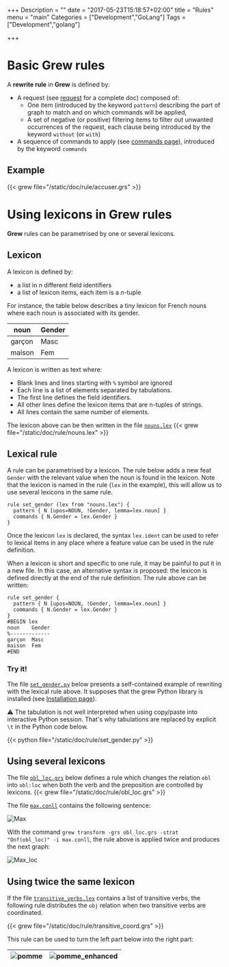 +++
Description = ""
date = "2017-05-23T15:18:57+02:00"
title = "Rules"
menu = "main"
Categories = ["Development","GoLang"]
Tags = ["Development","golang"]

+++

# Basic Grew rules

A **rewrite rule** in **Grew** is defined by:

  * A request (see [request](../request) for a complete doc) composed of:
    * One item (introduced by the keyword `pattern`) describing the part of graph to match and on which commands will be applied, 
    * A set of negative (or positive) filtering items to filter out unwanted occurrences of the request, each clause being introduced by the keyword `without` (or `with`)
  * A sequence of commands to apply (see [commands page](../commands)), introduced by the keyword `commands`

## Example

{{< grew file="/static/doc/rule/accuser.grs" >}}

# Using lexicons in Grew rules

**Grew** rules can be parametrised by one or several lexicons.

## Lexicon
A lexicon is defined by:

  * a list in *n* different field identifiers
  * a list of lexicon items, each item is a *n*-tuple

For instance, the table below describes a tiny lexicon for French nouns where each noun is associated with its gender.

| noun   | Gender |
|--------|--------|
| garçon | Masc   |
| maison | Fem    |

A lexicon is written as text where:

 * Blank lines and lines starting with `%` symbol are ignored
 * Each line is a list of elements separated by tabulations.
 * The first line defines the field  identifiers.
 * All other lines define the lexicon items that are n-tuples of strings.
 * All lines contain the same number of elements.

The lexicon above can be then written in the file [`nouns.lex`](nouns.lex)
{{< grew file="/static/doc/rule/nouns.lex" >}}

## Lexical rule

A rule can be parametrised by a lexicon.
The rule below adds a new feat `Gender` with the relevant value when the noun is found in the lexicon.
Note that the lexicon is named in the rule (`lex` in the example), this will allow us to use several lexicons in the same rule.

~~~grew
rule set_gender (lex from "nouns.lex") {
  pattern { N [upos=NOUN, !Gender, lemma=lex.noun] }
  commands { N.Gender = lex.Gender }
}
~~~

Once the lexicon `lex` is declared, the syntax `lex.ident` can be used to refer to lexical items in any place where a feature value can be used in the rule definition.

When a lexicon is short and specific to one rule, it may be painful to put it in a new file.
In this case, an alternative syntax is proposed: the lexicon is defined directly at the end of the rule definition.
The rule above can be written:

~~~grew
rule set_gender {
  pattern { N [upos=NOUN, !Gender, lemma=lex.noun] }
  commands { N.Gender = lex.Gender }
}
#BEGIN lex
noun	Gender
%-------------
garçon	Masc
maison	Fem
#END
~~~

### Try it!

The file [`set_gender.py`](set_gender.py) below presents a self-contained example of rewriting with the lexical rule above.
It supposes that the grew Python library is installed (see [Installation page](../../usage/install)).

:warning: The tabulation is not well interpreted when using copy/paste into interactive Python session.
That's why tabulations are replaced by explicit `\t` in the Python code below.

{{< python file="/static/doc/rule/set_gender.py" >}}

## Using several lexicons

The file [`obl_loc.grs`](obl_loc.grs) below defines a rule which changes the relation `obl` into `obl:loc` when both the verb and the preposition are controlled by lexicons.
{{< grew file="/static/doc/rule/obl_loc.grs" >}}

The file [`max.conll`](max.conll) contains the following sentence:

![Max](/doc/rule/_build/max.svg)

With the command `grew transform -grs obl_loc.grs -strat "Onf(obl_loc)" -i max.conll`, the rule above is applied twice and produces the next graph:

![Max_loc](/doc/rule/_build/max_loc.svg)

## Using twice the same lexicon

If the file [`transitive_verbs.lex`](transitive_verbs.lex) contains a list of transitive verbs, the following rule distributes the `obj` relation when two transitive verbs are coordinated.

{{< grew file="/static/doc/rule/transitive_coord.grs" >}}

This rule can be used to turn the left part below into the right part:

| ![pomme](/doc/rule/_build/pomme.svg) | ![pomme_enhanced](/doc/rule/_build/pomme_enhanced.svg) |
|:---:|:---:|



